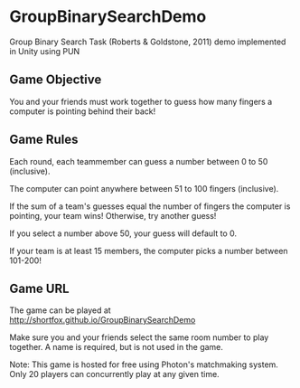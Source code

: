 # GroupBinarySearchDemo
Group Binary Search Task (Roberts &amp; Goldstone, 2011) demo implemented in Unity using PUN

## Game Objective

You and your friends must work together to guess how many fingers a computer is pointing behind their back!

## Game Rules

Each round, each teammember can guess a number between 0 to 50 (inclusive).

The computer can point anywhere between 51 to 100 fingers (inclusive).

If the sum of a team's guesses equal the number of fingers the computer is pointing, your team wins! Otherwise, try another guess!

If you select a number above 50, your guess will default to 0.

If your team is at least 15 members, the computer picks a number between 101-200!

## Game URL

The game can be played at http://shortfox.github.io/GroupBinarySearchDemo

Make sure you and your friends select the same room number to play together. A name is required, but is not used in the game.

Note: This game is hosted for free using Photon's matchmaking system. Only 20 players can concurrently play at any given time.
